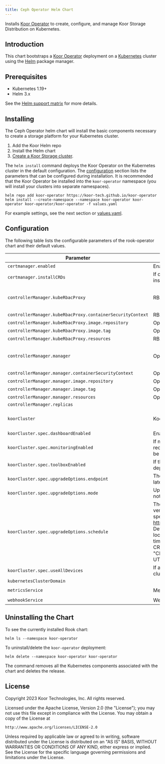 ```yaml
---
title: Ceph Operator Helm Chart
---
```

<!---
Document is generated by `make helm-docs`. DO NOT EDIT.
Edit the corresponding *.gotmpl.md file instead
-->

Installs [Koor Operator](https://github.com/koor-tech/koor-operator) to create, configure, and manage Koor Storage Distribution on Kubernetes.

## Introduction

This chart bootstraps a [Koor Operator](https://github.com/koor-tech/koor-operator) deployment on a [Kubernetes](http://kubernetes.io) cluster using the [Helm](https://helm.sh) package manager.

## Prerequisites

* Kubernetes 1.19+
* Helm 3.x

See the [Helm support matrix](https://helm.sh/docs/topics/version_skew/) for more details.

## Installing

The Ceph Operator helm chart will install the basic components necessary to create a storage platform for your Kubernetes cluster.

1. Add the Koor Helm repo
2. Install the Helm chart
3. [Create a Koor Storage cluster](https://docs.koor.tech/v1.11/Getting-Started/quickstart/#create-a-ceph-cluster).

The `helm install` command deploys the Koor Operator on the Kubernetes cluster in the default configuration. The [configuration](#configuration) section lists the parameters that can be configured during installation. It is recommended that the Koor Operator be installed into the `koor-operator` namespace (you will install your clusters into separate namespaces).

```console
helm repo add koor-operator https://koor-tech.github.io/koor-operator
helm install --create-namespace --namespace koor-operator koor-operator koor-operator/koor-operator -f values.yaml
```

For example settings, see the next section or [values.yaml](/charts/koor-operator/values.yaml).

## Configuration

The following table lists the configurable parameters of the rook-operator chart and their default values.

| Parameter | Description | Default |
|-----------|-------------|---------|
| `certmanager.enabled` | Enable cert-maanger | `true` |
| `certmanager.installCRDs` | If cert-manager's CRDs should be installed through Helm. | `true` |
| `controllerManager.kubeRbacProxy` | RBAC proxy configuration | `{"args":["--secure-listen-address=0.0.0.0:8443","--upstream=http://127.0.0.1:8080/","--logtostderr=true","--v=0"],"containerSecurityContext":{"allowPrivilegeEscalation":false,"capabilities":{"drop":["ALL"]}},"image":{"repository":"gcr.io/kubebuilder/kube-rbac-proxy","tag":"v0.14.1"},"resources":{"limits":{"cpu":"500m","memory":"128Mi"},"requests":{"cpu":"5m","memory":"64Mi"}}}` |
| `controllerManager.kubeRbacProxy.containerSecurityContext` | RBAC proxy container security context | `{"allowPrivilegeEscalation":false,"capabilities":{"drop":["ALL"]}}` |
| `controllerManager.kubeRbacProxy.image.repository` | Operator image repository | `"gcr.io/kubebuilder/kube-rbac-proxy"` |
| `controllerManager.kubeRbacProxy.image.tag` | Operator image tag | `"v0.14.1"` |
| `controllerManager.kubeRbacProxy.resources` | RBAC proxy container resources | `{"limits":{"cpu":"500m","memory":"128Mi"},"requests":{"cpu":"5m","memory":"64Mi"}}` |
| `controllerManager.manager` | Operator configuration | `{"args":["--health-probe-bind-address=:8081","--metrics-bind-address=127.0.0.1:8080","--leader-elect"],"containerSecurityContext":{"allowPrivilegeEscalation":false,"capabilities":{"drop":["ALL"]}},"image":{"repository":"docker.io/koorinc/koor-operator","tag":"v0.3.1"},"resources":{"limits":{"cpu":"500m","memory":"512Mi"},"requests":{"cpu":"10m","memory":"128Mi"}}}` |
| `controllerManager.manager.containerSecurityContext` | Operator container security context | `{"allowPrivilegeEscalation":false,"capabilities":{"drop":["ALL"]}}` |
| `controllerManager.manager.image.repository` | Operator image repository | `"docker.io/koorinc/koor-operator"` |
| `controllerManager.manager.image.tag` | Operator image tag | `"v0.3.1"` |
| `controllerManager.manager.resources` | Operator container resources | `{"limits":{"cpu":"500m","memory":"512Mi"},"requests":{"cpu":"10m","memory":"128Mi"}}` |
| `controllerManager.replicas` |  | `1` |
| `koorCluster` | Koor Cluster specification | `{"spec":{"dashboardEnabled":true,"monitoringEnabled":true,"toolboxEnabled":true,"upgradeOptions":{"endpoint":"versions.koor.tech","mode":"notify","schedule":"0 0 * * *"},"useAllDevices":true}}` |
| `koorCluster.spec.dashboardEnabled` | Enable the Ceph MGR dashboard. | `true` |
| `koorCluster.spec.monitoringEnabled` | If monitoring should be enabled, requires the prometheus-operator to be pre-installed. | `true` |
| `koorCluster.spec.toolboxEnabled` | If the Ceph toolbox, should be deployed as well. | `true` |
| `koorCluster.spec.upgradeOptions.endpoint` | The api endpoint used to find the ceph latest version | `"versions.koor.tech"` |
| `koorCluster.spec.upgradeOptions.mode` | Upgrade mode. Options: disabled, notify, upgrade. | `"notify"` |
| `koorCluster.spec.upgradeOptions.schedule` | The schedule to check for new versions. Uses CRON format as specified by https://github.com/robfig/cron/tree/v3. Defaults to everyday at midnight in the local timezone. To change the timezone, prefix the schedule with CRON_TZ=<Timezone>. For example: "CRON_TZ=UTC 0 0 * * *" is midnight UTC. | `"0 0 * * *"` |
| `koorCluster.spec.useAllDevices` | If all empty + unused devices of the cluster should be used. | `true` |
| `kubernetesClusterDomain` |  | `"cluster.local"` |
| `metricsService` | Metrics Service | `{"ports":[{"name":"https","port":8443,"protocol":"TCP","targetPort":"https"}],"type":"ClusterIP"}` |
| `webhookService` | Webhook service | `{"ports":[{"port":443,"protocol":"TCP","targetPort":9443}],"type":"ClusterIP"}` |

## Uninstalling the Chart

To see the currently installed Rook chart:

```console
helm ls --namespace koor-operator
```

To uninstall/delete the `koor-operator` deployment:

```console
helm delete --namespace koor-operator koor-operator
```

The command removes all the Kubernetes components associated with the chart and deletes the release.

## License

Copyright 2023 Koor Technologies, Inc. All rights reserved.

Licensed under the Apache License, Version 2.0 (the "License");
you may not use this file except in compliance with the License.
You may obtain a copy of the License at

    http://www.apache.org/licenses/LICENSE-2.0

Unless required by applicable law or agreed to in writing, software
distributed under the License is distributed on an "AS IS" BASIS,
WITHOUT WARRANTIES OR CONDITIONS OF ANY KIND, either express or implied.
See the License for the specific language governing permissions and
limitations under the License.
